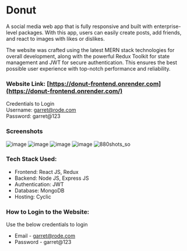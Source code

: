 # Donut

A social media web app that is fully responsive and built with enterprise-level packages. With this app, users can easily create posts, add friends, and react to images with likes or dislikes.

The website was crafted using the latest MERN stack technologies for overall development, along with the powerful Redux Toolkit for state management and JWT for secure authentication. This ensures the best possible user experience with top-notch performance and reliability.

### Website Link: [https://donut-frontend.onrender.com](https://donut-frontend.onrender.com/)</br>
Credentials to Login</br>
Username: garret@rode.com</br>
Password: garret@123

### Screenshots
![image](https://github.com/user-attachments/assets/f35d7db8-4ab8-4d05-a877-3eb1b7a8025d)
![image](https://github.com/user-attachments/assets/ed5cce76-3b75-45b4-a218-7c8e7b229a8f)
![image](https://github.com/user-attachments/assets/5b1bcc4e-aa8a-46b7-832c-c243580da827)
![image](https://github.com/user-attachments/assets/31d79ee5-8ba6-402f-84a0-98c1f99dac44)
![880shots_so](https://github.com/user-attachments/assets/1322d7d6-f00c-4137-9ab2-8b0372bd7f40)


### Tech Stack Used: 
- Frontend: React JS, Redux
- Backend: Node JS, Express JS
- Authentication: JWT
- Database: MongoDB
- Hosting: Cyclic

### How to Login to the Website:
Use the below credentials to login
- Email - garret@rode.com
- Password - garret@123
